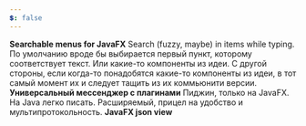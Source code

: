 ```yaml
---
💲: false
---
```

**Searchable menus for JavaFX**
Search (fuzzy, maybe) in items while typing. По умолчанию вроде бы выбирается первый пункт, которому соответствует текст. Или какие-то компоненты из идеи. С другой стороны, если когда-то понадобятся какие-то компоненты из идеи, в тот самый момент их и следует тащить из их коммьюнити версии.
**Универсальный мессенджер с плагинами**
Пиджин, только на JavaFX. На Java легко писать. Расширяемый, прицел на удобство и мультипротокольность.
**JavaFX json view**
